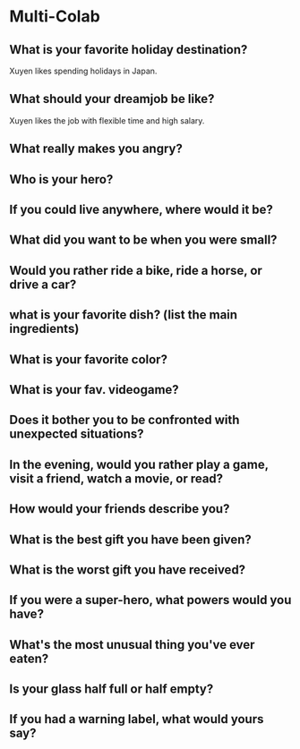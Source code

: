 # Multi-Colab
## What is your favorite holiday destination?
Xuyen likes spending holidays in Japan.
## What should your dreamjob be like?
Xuyen likes the job with flexible time and high salary.
## What really makes you angry?

## Who is your hero?

## If you could live anywhere, where would it be?

## What did you want to be when you were small?

## Would you rather ride a bike, ride a horse, or drive a car?

## what is your favorite dish? (list the main ingredients)

## What is your favorite color?

## What is your fav. videogame?

## Does it bother you to be confronted with unexpected situations?

## In the evening, would you rather play a game, visit a friend, watch a movie, or read?

## How would your friends describe you?

## What is the best gift you have been given?

## What is the worst gift you have received?

## If you were a super-hero, what powers would you have?

## What's the most unusual thing you've ever eaten?

## Is your glass half full or half empty?

## If you had a warning label, what would yours say?